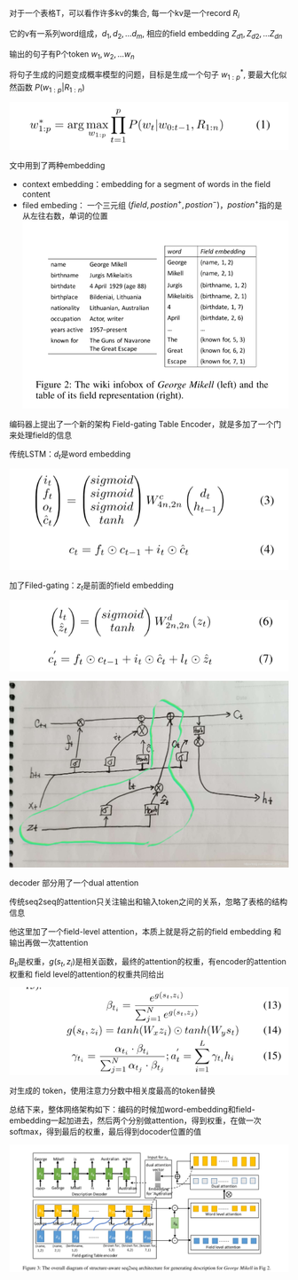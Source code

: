 对于一个表格T，可以看作许多kv的集合, 每一个kv是一个record $R_i$

它的v有一系列word组成，$d_1,d_2,... d_m$, 相应的field embedding $Z_{d1},Z_{d2},...Z_{dn}$

输出的句子有P个token $w_1,w_2,...w_n$

将句子生成的问题变成概率模型的问题，目标是生成一个句子 $w^*_{1:p}$, 要最大化似然函数 $P(w_{1:p}|R_{1:n})$

![image-20220607130733515](https://raw.githubusercontent.com/shadow150519/PictureBed/main/202206071307587.png)



文中用到了两种embedding

+ context embedding：embedding for a  segment of words in the field content
+ filed embeding： 一个三元组 $(field, postion^+,postion^-)$，$postion^+$指的是从左往右数，单词的位置![image-20220607133509746](https://raw.githubusercontent.com/shadow150519/PictureBed/main/202206071335830.png)



编码器上提出了一个新的架构 Field-gating Table Encoder，就是多加了一个门来处理field的信息

传统LSTM：$d_t$是word embedding

![image-20220607133958888](https://raw.githubusercontent.com/shadow150519/PictureBed/main/202206071339932.png)

加了Filed-gating：$z_t$是前面的field embedding

![image-20220607134105643](https://raw.githubusercontent.com/shadow150519/PictureBed/main/202206071341680.png)

![在这里插入图片描述](https://raw.githubusercontent.com/shadow150519/PictureBed/main/202206071345013.jpeg)



decoder 部分用了一个dual attention

传统seq2seq的attention只关注输出和输入token之间的关系，忽略了表格的结构信息

他这里加了一个field-level attention，本质上就是将之前的field embedding 和 输出再做一次attention

$B_{ti}$是权重，$g(s_t,z_i)$是相关函数，最终的attention的权重，有encoder的attention 权重和 field level的attention的权重共同给出

![image-20220607140820062](https://raw.githubusercontent.com/shadow150519/PictureBed/main/202206071408106.png)

对生成的<UNK> token，使用注意力分数中相关度最高的token替换

 总结下来，整体网络架构如下：编码的时候加word-embedding和field-embedding一起加进去，然后两个分别做attention，得到权重，在做一次softmax，得到最后的权重，最后得到docoder位置的值

![image-20220607141340709](https://raw.githubusercontent.com/shadow150519/PictureBed/main/202206071413800.png)